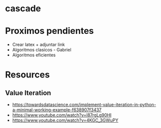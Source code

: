 # cascade

# Proximos pendientes

- Crear latex + adjuntar link
- Algoritmos clasicos - Gabriel
- Algoritmos eficientes

# Resources

## Value Iteration

- https://towardsdatascience.com/implement-value-iteration-in-python-a-minimal-working-example-f638907f3437
- https://www.youtube.com/watch?v=l87rgLg90HI
- https://www.youtube.com/watch?v=4KGC_3GWuPY
